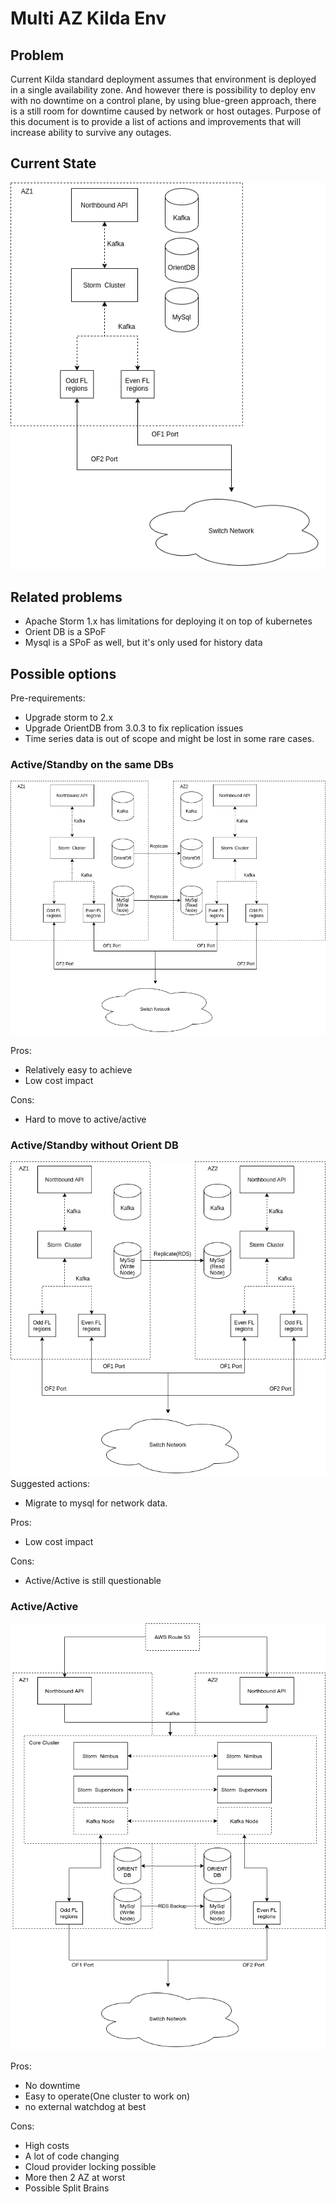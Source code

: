 # Multi AZ Kilda Env

## Problem

Current Kilda standard deployment assumes that environment is deployed in a single
availability zone. And however there is possibility to deploy env with no downtime
on a control plane, by using blue-green approach, there is a still room for downtime
caused by network or host outages. Purpose of this document is to provide a list of
actions and improvements that will increase ability to survive any outages.

## Current State
![Single AZ](single_az.png "Single AZ")

## Related problems

- Apache Storm 1.x has limitations for deploying it on top of kubernetes
- Orient DB is a SPoF
- Mysql is a SPoF as well, but it's only used for history data

## Possible options

Pre-requirements:
- Upgrade storm to 2.x
- Upgrade OrientDB from 3.0.3 to fix replication issues
- Time series data is out of scope and might be lost in some rare cases.

### Active/Standby on the same DBs

![Multi AZ](multi_az.png "Multi AZ")


Pros:
- Relatively easy to achieve
- Low cost impact

Cons:
- Hard to move to active/active

### Active/Standby without Orient DB

![Multi AZ MySQL](multi_az_mysql.png "Multi AZ MySQL")
Suggested actions:
- Migrate to mysql for network data.

Pros:
- Low cost impact

Cons:
- Active/Active is still questionable

### Active/Active

![Multi AZ Active/Active](multi_az_active_active.png "Multi AZ Active/Active")

Pros:
- No downtime
- Easy to operate(One cluster to work on)
- no external watchdog at best

Cons:
- High costs
- A lot of code changing
- Cloud provider locking possible
- More then 2 AZ at worst
- Possible Split Brains 
